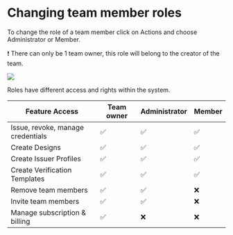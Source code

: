 # Changing team member roles

To change the role of a team member click on Actions and choose Administrator or Member.

❗ There can only be 1 team owner, this role will belong to the creator of the team.

![](https://downloads.intercomcdn.com/i/o/817049655/4645fa8c71a04038eccf2f01/Screenshot+2023-08-28+at+15.26.35.png)

Roles have different access and rights within the system.

| Feature Access                    | Team owner | Administrator | Member |
| --------------------------------- | ---------- | ------------- | ------ |
| Issue, revoke, manage credentials | ✅          | ✅             | ✅      |
| Create Designs                    | ✅          | ✅             | ✅      |
| Create Issuer Profiles            | ✅          | ✅             | ✅      |
| Create Verification Templates     | ✅          | ✅             | ✅      |
| Remove team members               | ✅          | ✅             | ❌      |
| Invite team members               | ✅          | ✅             | ❌      |
| Manage subscription & billing     | ✅          | ❌             | ❌      |
